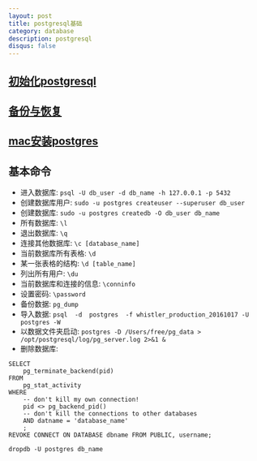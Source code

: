 ```yaml
---
layout: post
title: postgresql基础
category: database
description: postgresql
disqus: false
---
```


## [初始化postgresql](http://stackoverflow.com/questions/14948406/how-to-start-postgres-server)
## [备份与恢复](https://dreamer-yzy.github.io/2015/01/13/-%E7%BF%BB%E8%AF%91-PostgreSQL-9-0-%E5%A4%87%E4%BB%BD-%E6%81%A2%E5%A4%8D/)
## [mac安装postgres](http://exponential.io/blog/2015/02/21/install-postgresql-on-mac-os-x-via-brew/)


## 基本命令

* 进入数据库: `psql -U db_user -d db_name -h 127.0.0.1 -p 5432`
* 创建数据库用户: `sudo -u postgres createuser --superuser db_user`
* 创建数据库: `sudo -u postgres createdb -O db_user db_name`
* 所有数据库: `\l`
* 退出数据库: `\q`
* 连接其他数据库: `\c [database_name]`
* 当前数据库所有表格: `\d`
* 某一张表格的结构: `\d [table_name]`
* 列出所有用户: `\du`
* 当前数据库和连接的信息: `\conninfo`
* 设置密码: `\password`
* 备份数据: `pg_dump`
* 导入数据: `psql  -d  postgres  -f whistler_production_20161017 -U postgres -W`
* 以数据文件夹启动: `postgres -D /Users/free/pg_data > /opt/postgresql/log/pg_server.log 2>&1 &`
* 删除数据库:       

```
SELECT 
    pg_terminate_backend(pid) 
FROM 
    pg_stat_activity 
WHERE 
    -- don't kill my own connection!
    pid <> pg_backend_pid()
    -- don't kill the connections to other databases
    AND datname = 'database_name'
    ;
REVOKE CONNECT ON DATABASE dbname FROM PUBLIC, username;

dropdb -U postgres db_name
```
